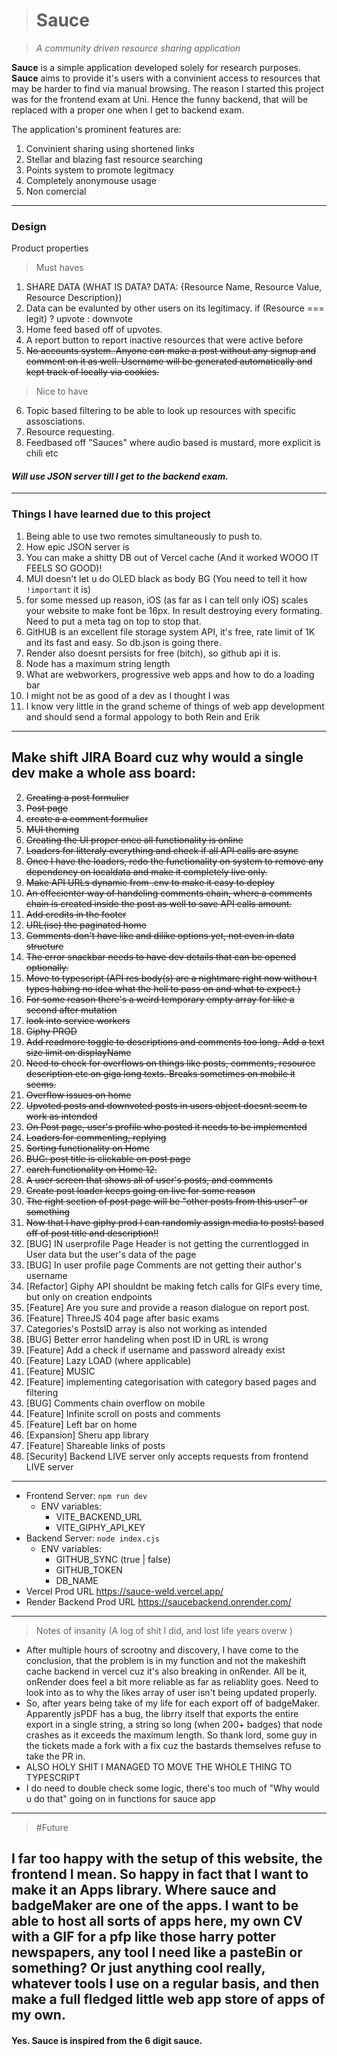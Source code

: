 > # Sauce

> _A community driven resource sharing application_

**Sauce** is a simple application developed solely for research purposes. **Sauce** aims to provide it's users
with a convinient access to resources that may be harder to find via manual browsing. The reason I started this project was 
for the frontend exam at Uni. Hence the funny backend, that will be replaced with a proper one when I get to backend exam.

The application's prominent features are:
1. Convinient sharing using shortened links
2. Stellar and blazing fast resource searching
3. Points system to promote legitmacy
4. Completely anonymouse usage
5. Non comercial

---

### **Design**

Product properties

> Must haves

1. SHARE DATA (WHAT IS DATA? DATA: {Resource Name, Resource Value, Resource Description})
2. Data can be evalunted by other users on its legitimacy.
   if (Resource === legit) ? upvote : downvote
3. Home feed based off of upvotes.
4. A report button to report inactive resources that were active before
5. <del>No accounts system. Anyone can make a post without any signup and comment on it as well. Username will be generated automatically and kept track of locally via cookies.</del>

> Nice to have
6. Topic based filtering to be able to look up resources with specific assosciations.
7. Resource requesting.
8. Feedbased off "Sauces" where audio based is mustard, more explicit is chili etc

#### _Will use JSON server till I get to the backend exam._

---

### Things I have learned due to this project

1. Being able to use two remotes simultaneously to push to.
2. How epic JSON server is
3. You can make a shitty DB out of Vercel cache (And it worked WOOO IT FEELS SO GOOD)!
4. MUI doesn't let u do OLED black as body BG (You need to tell it how `!important` it is)
5. for some messed up reason, iOS (as far as I can tell only iOS) scales your website to make font be 16px. In result destroying every formating. Need to put a meta tag on top to stop that.
6. GitHUB is an excellent file storage system API, it's free, rate limit of 1K and its fast and easy. So db.json is going there.
7. Render also doesnt persists for free (bitch), so github api it is.
8. Node has a maximum string length
9. What are webworkers, progressive web apps and how to do a loading bar
10. I might not be as good of a dev as I thought I was
11. I know very little in the grand scheme of things of web app development and should send a formal appology to both Rein and Erik

---

## Make shift JIRA Board cuz why would a single dev make a whole ass board:

2. <del>Creating a post formulier</del>
3. <del>Post page</del>
4. <del>create a a comment formulier</del>
5. <del>MUI theming</del>
6. <del>Creating the UI proper once all functionality is online</del>
7. <del>Loaders for litteraly everything and check if all API calls are async</del>
8. <del>Once I have the loaders, redo the functionality on system to remove any dependency on localdata and make it completely live only.</del>
9. <del>Make API URLs dynamic from .env to make it easy to deploy</del>
13. <del>An effecienter way of handeling comments chain, where a comments chain is created inside the post as well to save API calls amount.</del>
14. <del>Add credits in the footer</del>
16. <del>URL(ise) the paginated home</del>
17. <del>Comments don't have like and dilike options yet, not even in data structure</del>
18. <del>The error snackbar needs to have dev details that can be opened optionally.</del>
19. <del>Move to typescript (API res body(s) are a nightmare right now withou t types habing no idea what the hell to pass on and what to expect.)</del>
20. <del> For some reason there's a weird temporary empty array for like a second after mutation</del>
22. <del>look into service workers</del>
23. <del>Giphy PROD</del>
25. <del>Add readmore toggle to descriptions and comments too long. Add a text size limit on displayName</del>
26. <del>Need to check for overflows on things like posts, comments, resource description etc on giga long texts. Breaks sometimes on mobile it seems.</del>
27. <del>Overflow issues on home</del>
28. <del>Upvoted posts and downvoted posts in users object doesnt seem to work as intended</del>
31. <del>On Post page, user's profile who posted it needs to be implemented</del>
32. <del>Loaders for commenting, replying</del>
10. <del>Sorting functionality on Home</del>
33. <del>BUG: post title is clickable on post page</del>
11. <del>earch functionality on Home 12.</del>
12. <del> A user screen that shows all of user's posts, and comments</del>
34. <del>Create post loader keeps going on live for some reason</del>
36. <del> The right section of post page will be "other posts from this user" or something</del>
37. <del>Now that I have giphy prod I can randomly assign media to posts! based off of post title and description!!</del>
38. [BUG] IN userprofile Page Header is not getting the currentlogged in User data but the user's data of the page
39. [BUG]  In user profile page Comments are not getting their author's username
40. [Refactor] Giphy API shouldnt be making fetch calls for GIFs every time, but only on creation endpoints
41. [Feature] Are you sure and provide a reason dialogue on report post.
42. [Feature] ThreeJS 404 page after basic exams
43. Categories's PostsID array is also not working as intended
30. [BUG] Better error handeling when post ID in URL is wrong
31. [Feature] Add a check if username and password already exist
21. [Feature] Lazy LOAD (where applicable)
22. [Feature] MUSIC
13. [Feature] implementing categorisation with category based pages and filtering
14. [BUG] Comments chain overflow on mobile
15. [Feature] Infinite scroll on posts and comments
16. [Feature] Left bar on home
17. [Expansion] Sheru app library
18. [Feature] Shareable links of posts
19. [Security] Backend LIVE server only accepts requests from frontend LIVE server
 
---

- Frontend Server:
  `npm run dev`
  - ENV variables:
    - VITE_BACKEND_URL
    - VITE_GIPHY_API_KEY
- Backend Server:
  `node index.cjs`
  - ENV variables:
    - GITHUB_SYNC (true | false)
    - GITHUB_TOKEN
    - DB_NAME
- Vercel Prod URL
  <a href="https://sauce-weld.vercel.app/">https://sauce-weld.vercel.app/</a>
- Render Backend Prod URL
  <a href="https://saucebackend.onrender.com/">https://saucebackend.onrender.com/</a>

---

> Notes of insanity (A log of shit I did, and lost life years overw )
- After multiple hours of scrootny and discovery, I have come to the conclusion, that the problem is in
my function and not the makeshift cache backend in vercel cuz it's also breaking in onRender. All be it, onRender does feel a bit more reliable as far as reliablity goes. Need to look into as to why the likes array of user isn't being updated properly.
- So, after years being take of my life for each export off of badgeMaker. Apparently jsPDF has a bug, the librry itself that exports the entire export in a single string, a string so long (when 200+ badges) that node crashes as it exceeds the maximum
length. So thank lord, some guy in the tickets made a fork with a fix cuz the bastards themselves refuse to take the PR in.
- ALSO HOLY SHIT I MANAGED TO MOVE THE WHOLE THING TO TYPESCRIPT
- I do need to double check some logic, there's too much of "Why would u do that" going on in functions for sauce app

---
> #Future

I far too happy with the setup of this website, the frontend I mean. So happy in fact that I want to make it an Apps library. Where sauce and badgeMaker are one of the apps.
I want to be able to host all sorts of apps here, my own CV with a GIF for a pfp like those harry potter newspapers, any tool I need like a pasteBin or something?
Or just anything cool really, whatever tools I use on a  regular basis, and then make a full fledged little web app store of apps of my own. 
---

#### Yes. Sauce is inspired from the 6 digit sauce.
